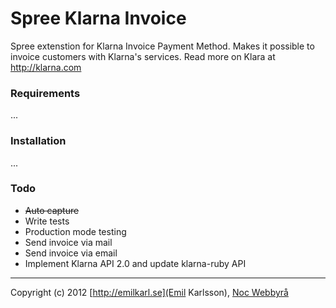 Spree Klarna Invoice
==================

Spree extenstion for Klarna Invoice Payment Method.
Makes it possible to invoice customers with Klarna's services. Read more on Klara at http://klarna.com

### Requirements

...

### Installation


...

### Todo

- ~~Auto capture~~
- Write tests
- Production mode testing
- Send invoice via mail
- Send invoice via email
- Implement Klarna API 2.0 and update klarna-ruby API

---

Copyright (c) 2012 [http://emilkarl.se](Emil Karlsson), [Noc Webbyrå](http://nocweb.se)
